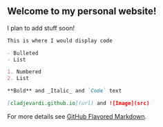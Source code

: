 ## Welcome to my personal website!

I plan to add stuff soon!

```markdown
This is where I would display code

- Bulleted
- List

1. Numbered
2. List

**Bold** and _Italic_ and `Code` text

[cladjevardi.github.io](url) and ![Image](src)
```

For more details see [GitHub Flavored Markdown](https://guides.github.com/features/mastering-markdown/).
